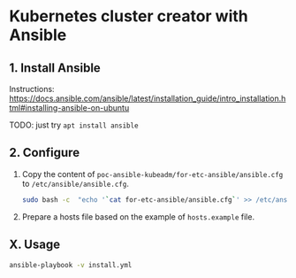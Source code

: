 # Kubernetes cluster creator with Ansible


## 1. Install Ansible

Instructions: https://docs.ansible.com/ansible/latest/installation_guide/intro_installation.html#installing-ansible-on-ubuntu

TODO: just try `apt install ansible`


## 2. Configure

1. Copy the content of `poc-ansible-kubeadm/for-etc-ansible/ansible.cfg` to `/etc/ansible/ansible.cfg`.
    ```bash
    sudo bash -c  "echo '`cat for-etc-ansible/ansible.cfg`' >> /etc/ansible/ansible.cfg"
    ```

1. Prepare a hosts file based on the example of `hosts.example` file.




## X. Usage

```bash
ansible-playbook -v install.yml
```
